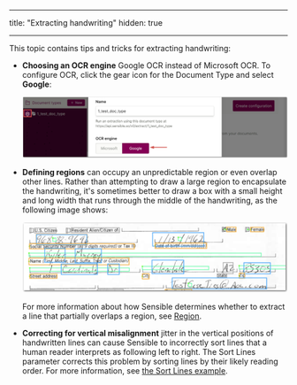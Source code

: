 
---
title: "Extracting handwriting"
hidden: true

---

This topic contains tips and tricks for extracting handwriting:

- **Choosing an OCR engine** Google OCR instead of Microsoft OCR. To configure OCR, click the gear icon for the Document Type and select **Google**: 

  ![Click to enlarge](https://raw.githubusercontent.com/sensible-hq/sensible-docs/main/readme-sync/assets/v0/images/final/merge_lines_ocr_1.png)

  

- **Defining regions** can occupy an unpredictable region or even overlap other lines. Rather than attempting to draw a large region to encapsulate the handwriting, it's sometimes better to draw a box with a small height and long width that runs through the middle of the handwriting, as the following image shows:

  ![Click to enlarge](https://raw.githubusercontent.com/sensible-hq/sensible-docs/main/readme-sync/assets/v0/images/final/handwriting_1.png) 

  For more information about how Sensible determines whether to extract a line that partially overlaps a region, see [Region](doc:region).

- **Correcting for vertical misalignment** jitter in the vertical positions of handwritten lines can cause Sensible to incorrectly sort lines that a human reader interprets as following left to right. The Sort Lines parameter corrects this problem by sorting lines by their likely reading order. For more information, see [the Sort Lines example](doc:method#sort-line-example).







